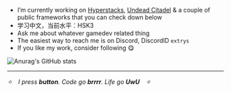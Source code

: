 - I’m currently working on [Hyperstacks](https://hyperstacksgame.com), [Undead Citadel](https://undeadcitadel.com) & a couple of public frameworks that you can check down below
- 学习中文，当前水平：HSK3
- Ask me about whatever gamedev related thing
- The easiest way to reach me is on Discord, DiscordID ```extrys```
- If you like my work, consider following 😋

![Anurag's GitHub stats](https://github-readme-stats-extrys-projects.vercel.app/api?username=Extrys&show_icons=true&theme=material-palenight&include_all_commits=true&show=prs_merged_percentage&rank_icon=github&border_radius=30&custom_title=%20Extrys%27%20Fluffy%20Metrics&line_height=24&hide_title=true)


---
*✧　I press **button**. Code go **brrrr**. Life go **UwU**　✧*
